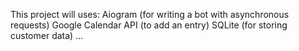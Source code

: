 This project will uses:
Aiogram (for writing a bot with asynchronous requests)
Google Calendar API (to add an entry)
SQLite (for storing customer data)
...
